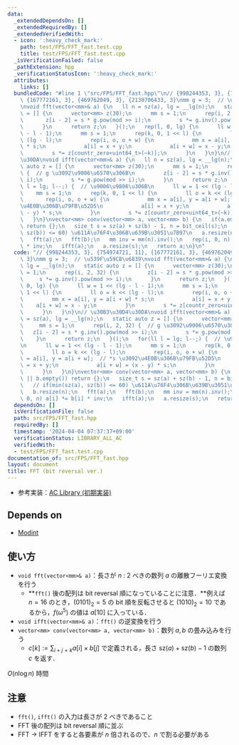 ```yaml
---
data:
  _extendedDependsOn: []
  _extendedRequiredBy: []
  _extendedVerifiedWith:
  - icon: ':heavy_check_mark:'
    path: test/FPS/FFT_fast.test.cpp
    title: test/FPS/FFT_fast.test.cpp
  _isVerificationFailed: false
  _pathExtension: hpp
  _verificationStatusIcon: ':heavy_check_mark:'
  attributes:
    links: []
  bundledCode: "#line 1 \"src/FPS/FFT_fast.hpp\"\n// {998244353, 3}, {754974721, 11},\
    \ {167772161, 3}, {469762049, 3}, {2130706433, 3}\nmm g = 3;  // \u539F\u59CB\u6839\
    \nvoid fft(vector<mm>& a) {\n   ll n = sz(a), lg = __lg(n);\n   static auto z\
    \ = [] {\n      vector<mm> z(30);\n      mm s = 1;\n      rep(i, 2, 32) {\n  \
    \       z[i - 2] = s * g.pow(mod >> i);\n         s *= g.inv().pow(mod >> i);\n\
    \      }\n      return z;\n   }();\n   rep(l, 0, lg) {\n      ll w = 1 << (lg\
    \ - l - 1);\n      mm s = 1;\n      rep(k, 0, 1 << l) {\n         ll o = k <<\
    \ (lg - l);\n         rep(i, o, o + w) {\n            mm x = a[i], y = a[i + w]\
    \ * s;\n            a[i] = x + y;\n            a[i + w] = x - y;\n         }\n\
    \         s *= z[countr_zero<uint64_t>(~k)];\n      }\n   }\n}\n// \u30B3\u30D4\
    \u30DA\nvoid ifft(vector<mm>& a) {\n   ll n = sz(a), lg = __lg(n);\n   static\
    \ auto z = [] {\n      vector<mm> z(30);\n      mm s = 1;\n      rep(i, 2, 32)\
    \ {  // g \u3092\u9006\u6570\u306B\n         z[i - 2] = s * g.inv().pow(mod >>\
    \ i);\n         s *= g.pow(mod >> i);\n      }\n      return z;\n   }();\n   for(ll\
    \ l = lg; l--;) {  // \u9006\u9806\u306B\n      ll w = 1 << (lg - l - 1);\n  \
    \    mm s = 1;\n      rep(k, 0, 1 << l) {\n         ll o = k << (lg - l);\n  \
    \       rep(i, o, o + w) {\n            mm x = a[i], y = a[i + w];  // *s \u3092\
    \u4E0B\u306B\u79FB\u52D5\n            a[i] = x + y;\n            a[i + w] = (x\
    \ - y) * s;\n         }\n         s *= z[countr_zero<uint64_t>(~k)];\n      }\n\
    \   }\n}\nvector<mm> conv(vector<mm> a, vector<mm> b) {\n   if(a.empty() || b.empty())\
    \ return {};\n   size_t s = sz(a) + sz(b) - 1, n = bit_ceil(s);\n   // if(min(sz(a),\
    \ sz(b)) <= 60) \u611A\u76F4\u306B\u639B\u3051\u7B97\n   a.resize(n);\n   b.resize(n);\n\
    \   fft(a);\n   fft(b);\n   mm inv = mm(n).inv();\n   rep(i, 0, n) a[i] *= b[i]\
    \ * inv;\n   ifft(a);\n   a.resize(s);\n   return a;\n}\n"
  code: "// {998244353, 3}, {754974721, 11}, {167772161, 3}, {469762049, 3}, {2130706433,\
    \ 3}\nmm g = 3;  // \u539F\u59CB\u6839\nvoid fft(vector<mm>& a) {\n   ll n = sz(a),\
    \ lg = __lg(n);\n   static auto z = [] {\n      vector<mm> z(30);\n      mm s\
    \ = 1;\n      rep(i, 2, 32) {\n         z[i - 2] = s * g.pow(mod >> i);\n    \
    \     s *= g.inv().pow(mod >> i);\n      }\n      return z;\n   }();\n   rep(l,\
    \ 0, lg) {\n      ll w = 1 << (lg - l - 1);\n      mm s = 1;\n      rep(k, 0,\
    \ 1 << l) {\n         ll o = k << (lg - l);\n         rep(i, o, o + w) {\n   \
    \         mm x = a[i], y = a[i + w] * s;\n            a[i] = x + y;\n        \
    \    a[i + w] = x - y;\n         }\n         s *= z[countr_zero<uint64_t>(~k)];\n\
    \      }\n   }\n}\n// \u30B3\u30D4\u30DA\nvoid ifft(vector<mm>& a) {\n   ll n\
    \ = sz(a), lg = __lg(n);\n   static auto z = [] {\n      vector<mm> z(30);\n \
    \     mm s = 1;\n      rep(i, 2, 32) {  // g \u3092\u9006\u6570\u306B\n      \
    \   z[i - 2] = s * g.inv().pow(mod >> i);\n         s *= g.pow(mod >> i);\n  \
    \    }\n      return z;\n   }();\n   for(ll l = lg; l--;) {  // \u9006\u9806\u306B\
    \n      ll w = 1 << (lg - l - 1);\n      mm s = 1;\n      rep(k, 0, 1 << l) {\n\
    \         ll o = k << (lg - l);\n         rep(i, o, o + w) {\n            mm x\
    \ = a[i], y = a[i + w];  // *s \u3092\u4E0B\u306B\u79FB\u52D5\n            a[i]\
    \ = x + y;\n            a[i + w] = (x - y) * s;\n         }\n         s *= z[countr_zero<uint64_t>(~k)];\n\
    \      }\n   }\n}\nvector<mm> conv(vector<mm> a, vector<mm> b) {\n   if(a.empty()\
    \ || b.empty()) return {};\n   size_t s = sz(a) + sz(b) - 1, n = bit_ceil(s);\n\
    \   // if(min(sz(a), sz(b)) <= 60) \u611A\u76F4\u306B\u639B\u3051\u7B97\n   a.resize(n);\n\
    \   b.resize(n);\n   fft(a);\n   fft(b);\n   mm inv = mm(n).inv();\n   rep(i,\
    \ 0, n) a[i] *= b[i] * inv;\n   ifft(a);\n   a.resize(s);\n   return a;\n}\n"
  dependsOn: []
  isVerificationFile: false
  path: src/FPS/FFT_fast.hpp
  requiredBy: []
  timestamp: '2024-04-04 07:37:37+09:00'
  verificationStatus: LIBRARY_ALL_AC
  verifiedWith:
  - test/FPS/FFT_fast.test.cpp
documentation_of: src/FPS/FFT_fast.hpp
layout: document
title: FFT (bit reversal ver.)
---
```

- 参考実装：[AC Library (初期実装)](https://github.com/atcoder/ac-library/blob/8250de484ae0ab597391db58040a602e0dc1a419/atcoder/convolution.hpp)

## Depends on

- [Modint](../modint/modint.hpp)

## 使い方

- `void fft(vector<mm>& a)`：長さが $n$ : $2$ べきの数列 $a$ の離散フーリエ変換を行う
    - **`fft()` 後の配列は bit reversal 順になっていることに注意．**例えば $n = 16$ のとき，$(0101)_2 = 5$ の bit 順を反転させると $(1010)_2 = 10$ であるから，$f(\omega^5)$ の値は $a[10]$ に入っている．
- `void ifft(vector<mm>& a)`：`fft()` の逆変換を行う
- `vector<mm> conv(vector<mm> a, vector<mm> b)`：数列 $a, b$ の畳み込みを行う
    - $c[k] := \sum_{i + j = k}a[i] \times b[j]$ で定義される，長さ $\text{sz}(a) + \text{sz}(b) - 1$ の数列 $c$ を返す．

$O(n \log n)$ 時間

## 注意

- `fft()`, `ifft()` の入力は長さが 2 べきであること
- FFT 後の配列は bit reversal 順に並ぶ
- FFT → IFFT をすると各要素が $n$ 倍されるので、$n$ で割る必要がある
